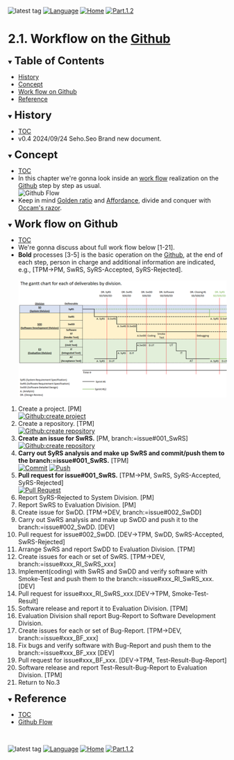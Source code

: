 ![latest tag](https://img.shields.io/github/v/tag/gtuja/CSC_MS.svg?color=brightgreen)
[![Language](https://img.shields.io/badge/Language-%E6%97%A5%E6%9C%AC%E8%AA%9E-brightgreen)](https://github.com/gtuja/CSC_MS/blob/main/Part2/1.WorFlowOnGithub.md)
[![Home](https://img.shields.io/badge/Home-Readme-brightgreen)](https://github.com/gtuja/CSC_MS/blob/main/README_en.md)
[![Part.1.2](https://img.shields.io/badge/Next-Part.2.2-brightgreen)](https://github.com/gtuja/CSC_MS/blob/main/Part2/2.RequirementAnalysis_en.md)

# 2.1. Workflow on the [Github](https://github.com/)

<div id="toc"></div>
<details open>
<summary><font size="5"><b>Table of Contents</b></font></summary>

- [History](#history)
- [Concept](#Concept)
- [Work flow on Github](#WorkFlowOnGithub)
- [Reference](#Reference)

</details>

<div id="history"></div>
<details open>
<summary><font size="5"><b>History</b></font></summary> 

- [TOC](#toc)<br>
- v0.4 2024/09/24 Seho.Seo Brand new document.

</details>

<div id="Concept"></div>
<details open>
<summary><font size="5"><b>Concept</b></font></summary>

- [TOC](#toc)<br>
- In this chapter we're gonna look inside an [work flow](https://github.com/gtuja/CSC_MS/blob/main/Part1/3.ProcessAndOrganization.md) realization on the [Github](https://github.com/) step by step as usual.<br>
![Github Flow](https://user-images.githubusercontent.com/6351798/48032310-63842400-e114-11e8-8db0-06dc0504dcb5.png)
- Keep in mind [Golden ratio](https://en.m.wikipedia.org/wiki/Golden_ratio) and [Affordance](https://en.m.wikipedia.org/wiki/Affordance), divide and conquer with [Occam's razor](https://en.m.wikipedia.org/wiki/Occam%27s_razor). 

</details>

<div id="WorkFlowOnGithub"></div>
<details open>
<summary><font size="5"><b>Work flow on Github</b></font></summary>

- [TOC](#toc)<br>
- We're gonna discuss about full work flow below [1-21].
- **Bold** processes [3-5] is the basic operation on the [Github](https://github.com/), at the end of each step, person in charge and additional information are indicated, e.g., [TPM->PM, SwRS, SyRS-Accepted, SyRS-Rejected].
<br><br>
![gantt_chart_deliverables_by_division](https://github.com/gtuja/CSC_MS/blob/main/Resources/Part1/Part1_gantt_chart_deliverables_by_division.png)<br>

1. Create a project. [PM]<br>
[![Github:create project](https://docs.github.com/assets/cb-4169/mw-1440/images/help/projects-v2/tab-projects.webp)](https://docs.github.com/en/issues/planning-and-tracking-with-projects/creating-projects/creating-a-project)
2. Create a repository. [TPM]<br>
[![Github:create repository](https://docs.github.com/assets/cb-29762/mw-1440/images/help/repository/repo-create-global-nav-update.webp)](https://docs.github.com/en/repositories/creating-and-managing-repositories/creating-a-new-repository)
3. **Create an issue for SwRS.** [PM, branch:=issue#001_SwRS]<br>
[![Github:create repository](https://docs.github.com/assets/cb-51267/mw-1440/images/help/repository/repo-tabs-issues-global-nav-update.webp)](https://docs.github.com/en/issues/tracking-your-work-with-issues/creating-an-issue)
4. **Carry out SyRS analysis and make up SwRS and commit/push them to the branch:=issue#001_SwRS.** [TPM]<br>
[![Commit](https://tortoisegit.org/docs/tortoisegit/images/Commit.png)](https://tortoisegit.org/docs/tortoisegit/tgit-dug.html)
[![Push](https://tortoisegit.org/docs/tortoisegit/images/GitPush.png)](https://tortoisegit.org/docs/tortoisegit/tgit-dug.html)
5. **Pull request for issue#001_SwRS.** [TPM->PM, SwRS, SyRS-Accepted, SyRS-Rejected]<br>
[![Pull Request](https://docs.github.com/assets/cb-34097/mw-1440/images/help/pull_requests/pull-request-compare-pull-request.webp)](https://docs.github.com/en/pull-requests/collaborating-with-pull-requests/proposing-changes-to-your-work-with-pull-requests/creating-a-pull-request)
6. Report SyRS-Rejected to System Division. [PM]
7. Report SwRS to Evaluation Division. [PM]
8. Create issue for SwDD. [TPM->DEV, branch:=issue#002_SwDD]
9. Carry out SwRS analysis and make up SwDD and push it to the branch:=issue#002_SwDD. [DEV]
10. Pull request for issue#002_SwDD. [DEV->TPM, SwDD, SwRS-Accepted, SwRS-Rejected]
11. Arrange SwRS and report SwDD to Evaluation Division. [TPM]
12. Create issues for each or set of SwRS. [TPM->DEV, branch:=issue#xxx_RI_SwRS_xxx]
13. Implement(coding) with SwRS and SwDD and verify software with Smoke-Test and push them to the branch:=issue#xxx_RI_SwRS_xxx. [DEV]
14. Pull request for issue#xxx_RI_SwRS_xxx.[DEV->TPM, Smoke-Test-Result]
15. Software release and report it to Evaluation Division. [TPM]
16. Evaluation Division shall report Bug-Report to Software Development Division.
17. Create issues for each or set of Bug-Report. [TPM->DEV, branch:=issue#xxx_BF_xxx]
18. Fix bugs and verify software with Bug-Report and push them to the branch:=issue#xxx_BF_xxx [DEV]
19. Pull request for issue#xxx_BF_xxx. [DEV->TPM, Test-Result-Bug-Report]
20. Software release and report Test-Result-Bug-Report to Evaluation Division. [TPM]
21. Return to No.3

</details>

<div id="Reference"></div>
<details open>
<summary><font size="5"><b>Reference</b></font></summary>

- [TOC](#toc)<br>
- [Github Flow](https://github.com/SvanBoxel/release-based-workflow/issues/1)

</details>
<br>

![latest tag](https://img.shields.io/github/v/tag/gtuja/CSC_MS.svg?color=brightgreen)
[![Language](https://img.shields.io/badge/Language-%E6%97%A5%E6%9C%AC%E8%AA%9E-brightgreen)](https://github.com/gtuja/CSC_MS/blob/main/Part2/1.WorFlowOnGithub.md)
[![Home](https://img.shields.io/badge/Home-Readme-brightgreen)](https://github.com/gtuja/CSC_MS/blob/main/README_en.md)
[![Part.1.2](https://img.shields.io/badge/Next-Part.2.2-brightgreen)](https://github.com/gtuja/CSC_MS/blob/main/Part2/2.RequirementAnalysis_en.md)